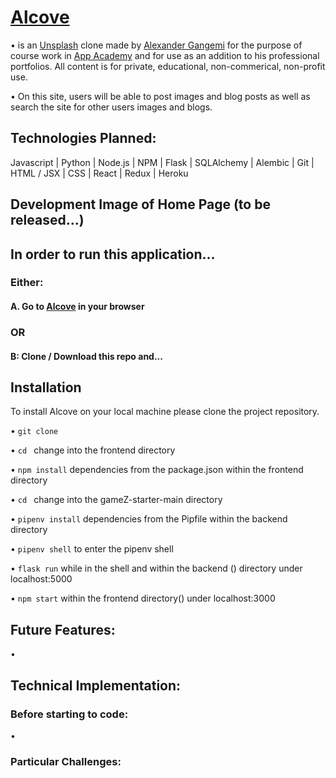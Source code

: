 # [Alcove]()

• is an [Unsplash](https://unsplash.com/) clone made by [Alexander Gangemi](https://www.linkedin.com/in/alexander-gangemi/) for the purpose of course work in [App Academy](https://www.appacademy.io/) and for use as an addition to his professional portfolios. All content is for private, educational, non-commerical, non-profit use.

• On this site, users will be able to post images and blog posts as well as search the site for other users images and blogs.

## Technologies Planned:

Javascript | Python | Node.js | NPM | Flask | SQLAlchemy | Alembic | Git | HTML / JSX | CSS | React | Redux | Heroku

## Development Image of Home Page (to be released...)

<!-- ![This is an image]() -->

## In order to run this application...

### Either:

#### A. Go to [Alcove]() in your browser

### OR

#### B: Clone / Download this repo and...

## Installation 

To install Alcove on your local machine please clone the project repository. 

•  `git clone `

•  `cd ` change into the frontend directory 

•  `npm install` dependencies from the package.json within the frontend directory 

•  `cd ` change into the gameZ-starter-main directory 

•  `pipenv install` dependencies from the Pipfile within the backend directory

•  `pipenv shell` to enter the pipenv shell 

•  `flask run` while in the shell and within the backend () directory under localhost:5000

•  `npm start` within the frontend directory() under localhost:3000

## Future Features:

• 

## Technical Implementation:

### Before starting to code:

• 

### Particular Challenges:


